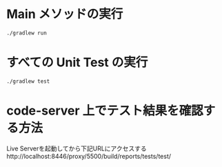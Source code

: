 # Main メソッドの実行
```
./gradlew run
```

# すべての Unit Test の実行
```
./gradlew test
```

# code-server 上でテスト結果を確認する方法
Live Serverを起動してから下記URLにアクセスする  
http://localhost:8446/proxy/5500/build/reports/tests/test/
